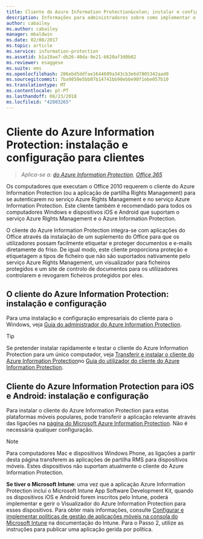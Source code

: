 ```yaml
---
title: Cliente do Azure Information Protection&colon; instalar e configurar
description: Informações para administradores sobre como implementar o cliente do Azure Information Protection em dispositivos móveis e computadores Windows.
author: cabailey
ms.author: cabailey
manager: mbaldwin
ms.date: 02/08/2017
ms.topic: article
ms.service: information-protection
ms.assetid: b1a19ae7-db26-40da-9e21-6620af3d0b02
ms.reviewer: esaggese
ms.suite: ems
ms.openlocfilehash: 206ebd5ddfae1644609a343cb3e6d7805342aad0
ms.sourcegitcommit: 7ba9850e5bb07b14741bb90ebbe98f1ebe057b10
ms.translationtype: MT
ms.contentlocale: pt-PT
ms.lasthandoff: 08/23/2018
ms.locfileid: "42803265"
---
```

# <a name="azure-information-protection-client-installation-and-configuration-for-clients"></a>Cliente do Azure Information Protection: instalação e configuração para clientes

>*Aplica-se a: [do Azure Information Protection](https://azure.microsoft.com/pricing/details/information-protection), [Office 365](http://download.microsoft.com/download/E/C/F/ECF42E71-4EC0-48FF-AA00-577AC14D5B5C/Azure_Information_Protection_licensing_datasheet_EN-US.pdf)*

Os computadores que executam o Office 2010 requerem o cliente do Azure Information Protection (ou a aplicação de partilha Rights Management) para se autenticarem no serviço Azure Rights Management e no serviço Azure Information Protection. Este cliente também é recomendado para todos os computadores Windows e dispositivos iOS e Android que suportam o serviço Azure Rights Management e o Azure Information Protection. 

O cliente do Azure Information Protection integra-se com aplicações do Office através da instalação de um suplemento do Office para que os utilizadores possam facilmente etiquetar e proteger documentos e e-mails diretamente do friso. De igual modo, este cliente proporciona proteção e etiquetagem a tipos de ficheiro que não são suportados nativamente pelo serviço Azure Rights Management, um visualizador para ficheiros protegidos e um site de controlo de documentos para os utilizadores controlarem e revogarem ficheiros protegidos por eles.

## <a name="the-azure-information-protection-client-for-windows-installation-and-configuration"></a>O cliente do Azure Information Protection: instalação e configuração
Para uma instalação e configuração empresariais do cliente para o Windows, veja [Guia do administrador do Azure Information Protection](./rms-client/client-admin-guide.md).

> [!TIP]
> Se pretender instalar rapidamente e testar o cliente do Azure Information Protection para um único computador, veja [Transferir e instalar o cliente do Azure Information Protection](./rms-client/install-client-app.md)no [Guia do utilizador do cliente do Azure Information Protection](./rms-client/client-user-guide.md).

## <a name="the-azure-information-protection-client-for-ios-and-android-installation-and-management"></a>Cliente do Azure Information Protection para iOS e Android: instalação e configuração
Para instalar o cliente do Azure Information Protection para estas plataformas móveis populares, pode transferir a aplicação relevante através das ligações na [página do Microsoft Azure Information Protection](http://go.microsoft.com/fwlink/?LinkId=303970). Não é necessária qualquer configuração.

> [!NOTE]
> Para computadores Mac e dispositivos Windows Phone, as ligações a partir desta página transferem as aplicações de partilha RMS para dispositivos móveis. Estes dispositivos não suportam atualmente o cliente do Azure Information Protection.

**Se tiver o Microsoft Intune**: uma vez que a aplicação Azure Information Protection inclui o Microsoft Intune App Software Development Kit, quando os dispositivos iOS e Android forem inscritos pelo Intune, poderá implementar e gerir o Visualizador do Azure Information Protection para esses dispositivos. Para obter mais informações, consulte [Configurar e implementar políticas de gestão de aplicações móveis na consola do Microsoft Intune](/intune/deploy-use/configure-and-deploy-mobile-application-management-policies-in-the-microsoft-intune-console) na documentação do Intune. Para o Passo 2, utilize as instruções para publicar uma aplicação gerida por política.



